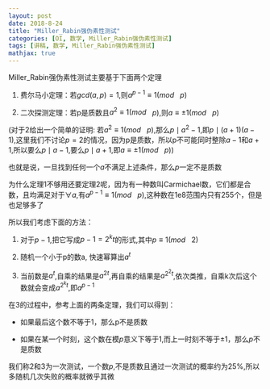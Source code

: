 ```yaml
---
layout: post
date: 2018-8-24
title: "Miller_Rabin强伪素性测试"
categories: [OI, 数学, Miller_Rabin强伪素性测试]
tags: [讲稿, 数学, Miller_Rabin强伪素性测试]
mathjax: true
---
```


Miller_Rabin强伪素性测试主要基于下面两个定理

1. 费尔马小定理：若$gcd(a,p)=1$,则$a^{p-1}\equiv 1(mod$ &nbsp; $p)$

2. 二次探测定理：若p是质数且$a^2\equiv 1(mod$ &nbsp; $p)$,则$a\equiv \pm 1(mod$ &nbsp; $p)$

<!-- more -->

(对于2给出一个简单的证明: 若$a^2\equiv 1(mod$ &nbsp; $p)$,那么$p\mid a^2-1$,即$p\mid (a+1)(a-1)$,这里我们不讨论$p=2$的情况，因为p是质数，所以p不可能同时整除$a-1$和$a+1$,所以要么$p\mid a-1$,要么$p\mid a+1$,即$a\equiv \pm 1(mod$ &nbsp; $p)$)

也就是说，一旦找到任何一个$a$不满足上述条件，那么$p$一定不是质数

为什么定理1不够用还要定理2呢，因为有一种数叫Carmichael数，它们都是合数，且均满足对于$\forall a$,有$a^{p-1}\equiv 1(mod$ &nbsp; $p)$,这种数在1e8范围内只有255个，但是也足够多了

所以我们考虑下面的方法：

1. 对于$p-1$,把它写成$p-1=2^kt$的形式,其中$p\equiv 1(mod$ &nbsp; $2)$

2. 随机一个小于p的数a, 快速幂算出$a^t$

3. 当前数是$a^t$,自乘的结果是$a^{2t}$,再自乘的结果是$a^{2^2t}$,依次类推，自乘k次后这个数就会变成$a^{2^kt}$,即$a^{p-1}$

在3的过程中，参考上面的两条定理，我们可以得到：

- 如果最后这个数不等于1，那么p不是质数

- 如果在某一个时刻，这个数在模$p$意义下等于1,而上一时刻不等于$\pm 1$，那么$p$不是质数

我们称2和3为一次测试，一个数$p$,不是质数且通过一次测试的概率约为25%,所以多随机几次失败的概率就微乎其微
